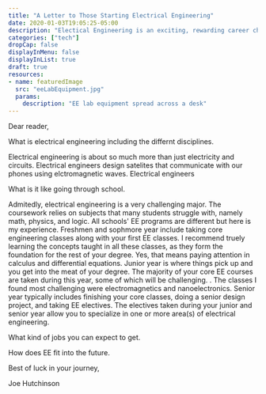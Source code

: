 ```yaml
---
title: "A Letter to Those Starting Electrical Engineering"
date: 2020-01-03T19:05:25-05:00
description: "Electical Engineering is an exciting, rewarding career choice.  For those who enjoy physics and logic it is a perfect fit.  Here is the advice I wish I knew when starting my EE journey."
categories: ["tech"]
dropCap: false
displayInMenu: false
displayInList: true
draft: true
resources:
- name: featuredImage
  src: "eeLabEquipment.jpg"
  params:
    description: "EE lab equipment spread across a desk"
---
```


Dear reader,



What is electrical engineering including the differnt disciplines.

Electrical engineering is about so much more than just electricity and circuits.  Electrical engineers design satelites that communicate with our phones using elctromagnetic waves.  Electrical engineers 

What is it like going through school.

Admitedly, electrical engineering is a very challenging major.  The coursework relies on subjects that many students struggle with, namely math, physics, and logic.  All schools' EE programs are different but here is my experience.  Freshmen and sophmore year include taking core engineering classes along with your first EE classes.  I recommend truely learning the concepts taught in all these classes, as they form the foundation for the rest of your degree.  Yes, that means paying attention in calculus and differential equations.  Junior year is where things pick up and you get into the meat of your degree.  The majority of your core EE courses are taken during this year, some of which will be challenging.  .  The classes I found most challenging were electromagnetics and nanoelectronics.  Senior year typically includes finishing your core classes, doing a senior design project, and taking EE electives.  The electives taken during your junior and senior year allow you to specialize in one or more area(s) of electrical engineering.

What kind of jobs you can expect to get.

How does EE fit into the future.

Best of luck in your journey,

Joe Hutchinson